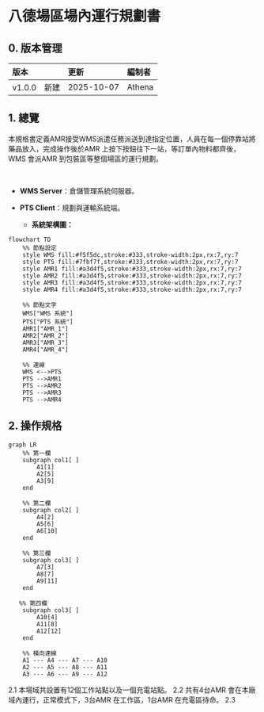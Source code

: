 # 八德場區場內運行規劃書

## 0. 版本管理
|版本 | 更新| 編制者 |
|:------|:------|:------|
| v1.0.0　新建| 2025-10-07 |Athena |


## 1. 總覽

本規格書定義AMR接受WMS派遣任務派送到達指定位置，人員在每一個停靠站將藥品放入，完成操作後於AMR 上按下按鈕往下一站，等訂單內物料都齊後，WMS 會派AMR 到包裝區等整個場區的運行規劃。

<br>

- **WMS Server**：倉儲管理系統伺服器。
- **PTS Client**：規劃與運輸系統端。

  - **系統架構圖：**

```mermaid
flowchart TD
    %% 節點設定
    style WMS fill:#f5f5dc,stroke:#333,stroke-width:2px,rx:7,ry:7
    style PTS fill:#7fbf7f,stroke:#333,stroke-width:2px,rx:7,ry:7
    style AMR1 fill:#a3d4f5,stroke:#333,stroke-width:2px,rx:7,ry:7
    style AMR2 fill:#a3d4f5,stroke:#333,stroke-width:2px,rx:7,ry:7
    style AMR3 fill:#a3d4f5,stroke:#333,stroke-width:2px,rx:7,ry:7
    style AMR4 fill:#a3d4f5,stroke:#333,stroke-width:2px,rx:7,ry:7

    %% 節點文字
    WMS["WMS 系統"]
    PTS["PTS 系統"]
    AMR1["AMR_1"]
    AMR2["AMR_2"]
    AMR3["AMR_3"]
    AMR4["AMR_4"]

    %% 連線
    WMS <-->PTS
    PTS -->AMR1
    PTS -->AMR2
    PTS -->AMR3
    PTS -->AMR4
```


## 2. 操作規格


```mermaid
graph LR
    %% 第一欄
    subgraph col1[ ]
        A1[1]
        A2[5]
        A3[9]
    end

    %% 第二欄
    subgraph col2[ ]
        A4[2]
        A5[6]
        A6[10]
    end

    %% 第三欄
    subgraph col3[ ]
        A7[3]
        A8[7]
        A9[11]
    end

   %% 第四欄
    subgraph col3[ ]
        A10[4]
        A11[8]
        A12[12]
    end

    %% 橫向連線
    A1 --- A4 --- A7 --- A10
    A2 --- A5 --- A8 --- A11
    A3 --- A6 --- A9 --- A12
```

2.1 本場域共設置有12個工作站點以及一個充電站點。
2.2 共有4台AMR 會在本廠域內運行，正常模式下，3台AMR 在工作區，1台AMR 在充電區待命。
2.3 




